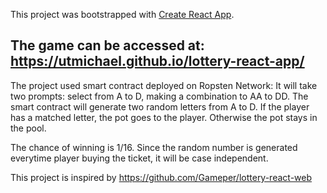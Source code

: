 This project was bootstrapped with [Create React App](https://github.com/facebook/create-react-app).

## The game can be accessed at: https://utmichael.github.io/lottery-react-app/

The project used smart contract deployed on Ropsten Network:
It will take two prompts: select from A to D, making a combination to AA to DD. 
The smart contract will generate two random letters from A to D. If the player has a matched letter,
the pot goes to the player. Otherwise the pot stays in the pool. 

The chance of winning is 1/16. Since the random number is generated everytime player buying the ticket, 
it will be case independent. 

This project is inspired by https://github.com/Gameper/lottery-react-web


